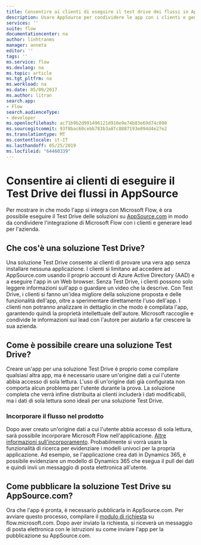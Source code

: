 ```yaml
---
title: Consentire ai clienti di eseguire il test drive dei flussi in AppSource | Microsoft Docs
description: Usare AppSource per condividere le app con i clienti e generare lead per l'azienda.
services: ''
suite: flow
documentationcenter: na
author: linhtranms
manager: anneta
editor: ''
tags: ''
ms.service: flow
ms.devlang: na
ms.topic: article
ms.tgt_pltfrm: na
ms.workload: na
ms.date: 05/09/2017
ms.author: litran
search.app:
- Flow
search.audienceType:
- developer
ms.openlocfilehash: ac71b9b2d991496121d910e9e74b83e69d74c098
ms.sourcegitcommit: 93f8bac60cebb783b3a8fc8887193e094d4e27e2
ms.translationtype: MT
ms.contentlocale: it-IT
ms.lasthandoff: 05/25/2019
ms.locfileid: "64460339"
---
```

# <a name="let-customers-test-drive-your-flows-on-appsource"></a>Consentire ai clienti di eseguire il Test Drive dei flussi in AppSource
Per mostrare in che modo l'app si integra con Microsoft Flow, è ora possibile eseguire il Test Drive delle soluzioni su [AppSource.com](https://appsource.microsoft.com) in modo da condividere l'integrazione di Microsoft Flow con i clienti e generare lead per l'azienda.

## <a name="what-is-a-test-drive-solution"></a>Che cos'è una soluzione Test Drive?
Una soluzione Test Drive consente ai clienti di provare una vera app senza installare nessuna applicazione. I clienti si limitano ad accedere ad AppSource.com usando il proprio account di Azure Active Directory (AAD) e a eseguire l'app in un Web browser. Senza Test Drive, i clienti possono solo leggere informazioni sull'app o guardare un video che la descrive. Con Test Drive, i clienti si fanno un'idea migliore della soluzione proposta e delle funzionalità dell'app, oltre a sperimentare direttamente l'uso dell'app. I clienti non potranno analizzare in dettaglio in che modo è compilata l'app, garantendo quindi la proprietà intellettuale dell'autore. Microsoft raccoglie e condivide le informazioni sui lead con l'autore per aiutarlo a far crescere la sua azienda.

## <a name="how-do-i-build-a-test-drive-solution"></a>Come è possibile creare una soluzione Test Drive?
Creare un'app per una soluzione Test Drive è proprio come compilare qualsiasi altra app, ma è necessario usare un'origine dati a cui l'utente abbia accesso di sola lettura. L'uso di un'origine dati già configurata non comporta alcun problema per l'utente durante la prova. La soluzione completa che verrà infine distribuita ai clienti includerà i dati modificabili, ma i dati di sola lettura sono ideali per una soluzione Test Drive.

### <a name="embed-flow-into-your-product"></a>Incorporare il flusso nel prodotto
Dopo aver creato un'origine dati a cui l'utente abbia accesso di sola lettura, sarà possibile incorporare Microsoft Flow nell'applicazione. [Altre informazioni sull'incorporamento](embed-flow-dev.md). Probabilmente si vorrà usare la funzionalità di ricerca per evidenziare i modelli univoci per la propria applicazione. Ad esempio, se l'applicazione crea dati in Dynamics 365, è possibile evidenziare un modello di Dynamics 365 che esegua il pull dei dati e quindi invii un messaggio di posta elettronica all'utente. 

## <a name="how-do-i-list-my-test-drive-solution-on-appsourcecom"></a>Come pubblicare la soluzione Test Drive su AppSource.com?
Ora che l'app è pronta, è necessario pubblicarla in AppSource.com. Per avviare questo processo, compilare il [modulo di richiesta](https://flow.microsoft.com/partners/get-listed/) su flow.microsoft.com. Dopo aver inviato la richiesta, si riceverà un messaggio di posta elettronica con le istruzioni su come inviare l'app per la pubblicazione su AppSource.com.

